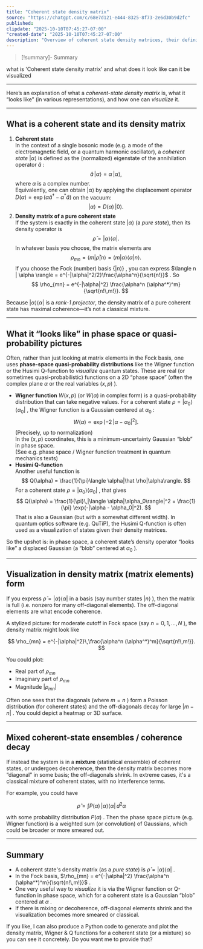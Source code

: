 ```yaml
---
title: "Coherent state density matrix"
source: "https://chatgpt.com/c/68e7d121-e444-8325-8f73-2e6d30b9d2fc"
published:
clipdate: "2025-10-10T07:45:27-07:00"
"created-date": "2025-10-10T07:45:27-07:00"
description: "Overview of coherent state density matrices, their definitions, properties, and visualizations through Wigner and Q-functions."
---
```

>[!summary]- Summary


what is 'Coherent state density matrix' and what does it look like can it be visualized

---

Here’s an explanation of what a *coherent-state density matrix* is, what it “looks like” (in various representations), and how one can *visualize* it.

---

## What is a coherent state and its density matrix

1. **Coherent state**  
	In the context of a single bosonic mode (e.g. a mode of the electromagnetic field, or a quantum harmonic oscillator), a *coherent state* $|\alpha\rangle$ is defined as the (normalized) eigenstate of the annihilation operator $\hat a$ :
	$$
	\hat a\,|\alpha\rangle = \alpha\,|\alpha\rangle,
	$$
	where $\alpha$ is a complex number.  
	Equivalently, one can obtain $|\alpha\rangle$ by applying the displacement operator $D(\alpha) = \exp(\alpha \hat a^\dagger - \alpha^* \hat a)$ on the vacuum:
	$$
	|\alpha\rangle = D(\alpha)\,|0\rangle.
	$$
2. **Density matrix of a pure coherent state**  
	If the system is exactly in the coherent state $|\alpha\rangle$ (a *pure state*), then its density operator is
	$$
	\hat \rho = |\alpha\rangle\langle \alpha|.
	$$
	In whatever basis you choose, the matrix elements are
	$$
	\rho_{mn} = \langle m | \hat \rho | n \rangle = \langle m|\alpha\rangle \langle \alpha|n\rangle.
	$$
	If you choose the Fock (number) basis $\{|n\rangle\}$ , you can express $\langle n | \alpha \rangle = e^{-|\alpha|^2/2}\frac{\alpha^n}{\sqrt{n!}}$ . So
	$$
	\rho_{mn} = e^{-|\alpha|^2} \frac{\alpha^n (\alpha^*)^m}{\sqrt{n!\,m!}}.
	$$

Because $|\alpha\rangle\langle \alpha|$ is a *rank-1 projector*, the density matrix of a pure coherent state has maximal coherence—it’s not a classical mixture.

---

## What it “looks like” in phase space or quasi-probability pictures

Often, rather than just looking at matrix elements in the Fock basis, one uses **phase-space quasi-probability distributions** like the Wigner function or the Husimi Q-function to *visualize* quantum states. These are real (or sometimes quasi-probabilistic) functions on a 2D “phase space” (often the complex plane $\alpha$ or the real variables $(x,p)$ ).

- **Wigner function** $W(x,p)$ (or $W(\alpha)$ in complex form) is a quasi-probability distribution that can take negative values. For a coherent state $\rho = |\alpha_0\rangle\langle\alpha_0|$ , the Wigner function is a Gaussian centered at $\alpha_0$ :
	$$
	W(\alpha) \propto \exp\left[-2\,|\alpha - \alpha_0|^2\right].
	$$
	(Precisely, up to normalization)  
	In the $(x,p)$ coordinates, this is a minimum-uncertainty Gaussian “blob” in phase space.  
	(See e.g. phase space / Wigner function treatment in quantum mechanics texts)
- **Husimi Q-function**  
	Another useful function is
	$$
	Q(\alpha) = \frac{1}{\pi}\langle \alpha|\hat \rho|\alpha\rangle.
	$$
	For a coherent state $\rho = |\alpha_0\rangle\langle\alpha_0|$ , that gives
	$$
	Q(\alpha) = \frac{1}{\pi}\,|\langle \alpha|\alpha_0\rangle|^2 = \frac{1}{\pi} \exp(-|\alpha - \alpha_0|^2).
	$$
	That is also a Gaussian (but with a somewhat different width). In quantum optics software (e.g. QuTiP), the Husimi Q-function is often used as a visualization of states given their density matrices.

So the upshot is: in phase space, a coherent state’s density operator “looks like” a displaced Gaussian (a “blob” centered at $\alpha_0$ ).

---

## Visualization in density matrix (matrix elements) form

If you express $\hat \rho = |\alpha\rangle\langle\alpha|$ in a basis (say number states $|n\rangle$ ), then the matrix is full (i.e. nonzero for many off-diagonal elements). The off-diagonal elements are what encode coherence.

A stylized picture: for moderate cutoff in Fock space (say $n = 0,1,\dots,N$ ), the density matrix might look like

$$
\rho_{mn} = e^{-|\alpha|^2}\,\frac{\alpha^n (\alpha^*)^m}{\sqrt{n!\,m!}}.
$$

You could plot:

- Real part of $\rho_{mn}$
- Imaginary part of $\rho_{mn}$
- Magnitude $|\rho_{mn}|$

Often one sees that the diagonals (where $m = n$ ) form a Poisson distribution (for coherent states) and the off-diagonals decay for large $|m-n|$ . You could depict a heatmap or 3D surface.

---

## Mixed coherent-state ensembles / coherence decay

If instead the system is in a **mixture** (statistical ensemble) of coherent states, or undergoes decoherence, then the density matrix becomes more “diagonal” in some basis; the off-diagonals shrink. In extreme cases, it's a classical mixture of coherent states, with no interference terms.

For example, you could have

$$
\hat \rho = \int P(\alpha)\,|\alpha\rangle\langle\alpha|\,d^2\alpha
$$

with some probability distribution $P(\alpha)$ . Then the phase space picture (e.g. Wigner function) is a weighted sum (or convolution) of Gaussians, which could be broader or more smeared out.

---

## Summary

- A coherent state's density matrix (as a *pure state*) is $\hat \rho = |\alpha\rangle\langle\alpha|$ .
- In the Fock basis, $\rho_{mn} = e^{-|\alpha|^2} \frac{\alpha^n (\alpha^*)^m}{\sqrt{n!\,m!}}$ .
- One very useful way to *visualize* it is via the Wigner function or Q-function in phase space, which for a coherent state is a Gaussian “blob” centered at $\alpha$ .
- If there is mixing or decoherence, off-diagonal elements shrink and the visualization becomes more smeared or classical.

If you like, I can also produce a Python code to generate and plot the density matrix, Wigner & Q functions for a coherent state (or a mixture) so you can see it concretely. Do you want me to provide that?